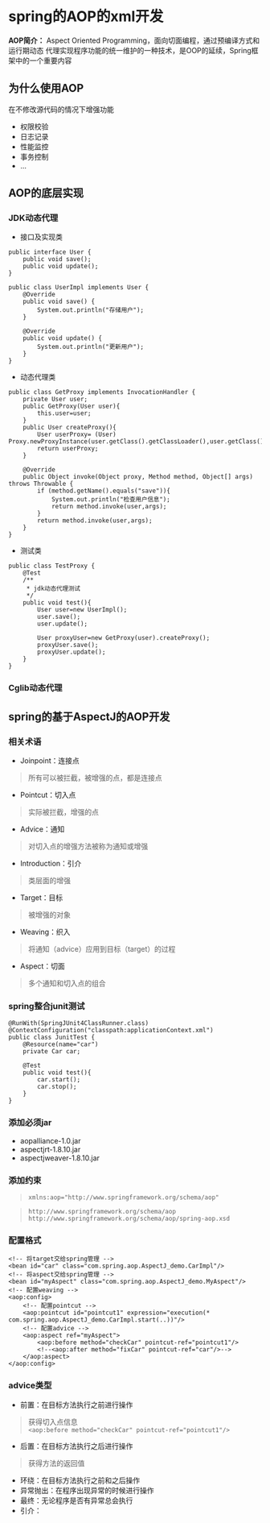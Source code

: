 # spring的AOP的xml开发
**AOP简介：** Aspect Oriented Programming，面向切面编程，通过预编译方式和运行期动态
代理实现程序功能的统一维护的一种技术，是OOP的延续，Spring框架中的一个重要内容
## 为什么使用AOP
在不修改源代码的情况下增强功能
+ 权限校验
+ 日志记录
+ 性能监控
+ 事务控制
+ ...
## AOP的底层实现

### JDK动态代理
+ 接口及实现类
```
public interface User {
    public void save();
    public void update();
}
```

```
public class UserImpl implements User {
    @Override
    public void save() {
        System.out.println("存储用户");
    }

    @Override
    public void update() {
        System.out.println("更新用户");
    }
}
```
+ 动态代理类
```
public class GetProxy implements InvocationHandler {
    private User user;
    public GetProxy(User user){
        this.user=user;
    }
    public User createProxy(){
        User userProxy= (User) Proxy.newProxyInstance(user.getClass().getClassLoader(),user.getClass().getInterfaces(),this);
        return userProxy;
    }

    @Override
    public Object invoke(Object proxy, Method method, Object[] args) throws Throwable {
        if (method.getName().equals("save")){
            System.out.println("检查用户信息");
            return method.invoke(user,args);
        }
        return method.invoke(user,args);
    }
}
```
+ 测试类
```
public class TestProxy {
    @Test
    /**
     * jdk动态代理测试
     */
    public void test(){
        User user=new UserImpl();
        user.save();
        user.update();

        User proxyUser=new GetProxy(user).createProxy();
        proxyUser.save();
        proxyUser.update();
    }
}
```

### Cglib动态代理

## spring的基于AspectJ的AOP开发

### 相关术语
+ Joinpoint：连接点
> 所有可以被拦截，被增强的点，都是连接点
+ Pointcut：切入点
> 实际被拦截，增强的点
+ Advice：通知
> 对切入点的增强方法被称为通知或增强
+ Introduction：引介
> 类层面的增强
+ Target：目标
> 被增强的对象
+ Weaving：织入
> 将通知（advice）应用到目标（target）的过程
+ Aspect：切面
> 多个通知和切入点的组合

### spring整合junit测试
```
@RunWith(SpringJUnit4ClassRunner.class)
@ContextConfiguration("classpath:applicationContext.xml")
public class JunitTest {
    @Resource(name="car")
    private Car car;

    @Test
    public void test(){
        car.start();
        car.stop();
    }
}
```
### 添加必须jar
+ aopalliance-1.0.jar
+ aspectjrt-1.8.10.jar
+ aspectjweaver-1.8.10.jar

### 添加约束
> `xmlns:aop="http://www.springframework.org/schema/aop"`

> ```
> http://www.springframework.org/schema/aop
> http://www.springframework.org/schema/aop/spring-aop.xsd
> ```

### 配置格式
```
<!-- 将target交给spring管理 -->
<bean id="car" class="com.spring.aop.AspectJ_demo.CarImpl"/>
<!-- 将aspect交给spring管理 -->
<bean id="myAspect" class="com.spring.aop.AspectJ_demo.MyAspect"/>
<!-- 配置weaving -->
<aop:config>
    <!-- 配置pointcut -->
    <aop:pointcut id="pointcut1" expression="execution(* com.spring.aop.AspectJ_demo.CarImpl.start(..))"/>
    <!-- 配置advice -->
    <aop:aspect ref="myAspect">
        <aop:before method="checkCar" pointcut-ref="pointcut1"/>
        <!--<aop:after method="fixCar" pointcut-ref="car"/>-->
    </aop:aspect>
</aop:config>
```
### advice类型
+ 前置：在目标方法执行之前进行操作
> 获得切入点信息   
`<aop:before method="checkCar" pointcut-ref="pointcut1"/>`
+ 后置：在目标方法执行之后进行操作
> 获得方法的返回值   

+ 环绕：在目标方法执行之前和之后操作
+ 异常抛出：在程序出现异常的时候进行操作
+ 最终：无论程序是否有异常总会执行
+ 引介：
